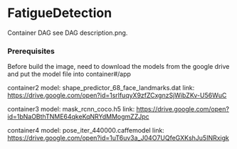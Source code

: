 # FatigueDetection

Container DAG see DAG description.png.


### Prerequisites

Before build the image, need to download the models from the google drive and put the model file into container#/app

container2 model: shape_predictor_68_face_landmarks.dat
link: https://drive.google.com/open?id=1srlfuqyX9zfZCxgnzSjWibZKv-U56WuC

container3 model: mask_rcnn_coco.h5
link: https://drive.google.com/open?id=1bNaOBthTNME64qkeKqNRYdMMogmZZJpc

container4 model: pose_iter_440000.caffemodel
link: https://drive.google.com/open?id=1uT6uv3a_J04O7UQfeGXKshJu5INRxigk


